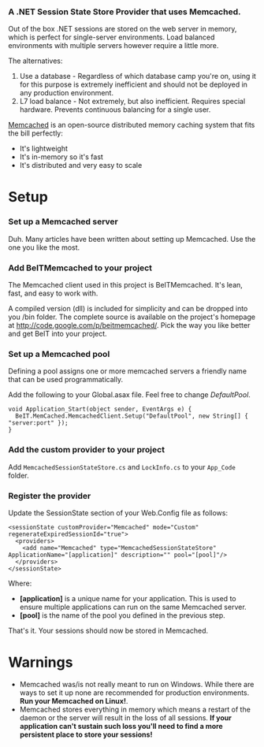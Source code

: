 ### A .NET Session State Store Provider that uses Memcached. 

Out of the box .NET sessions are stored on the web server in memory, which is perfect for single-server environments. Load balanced environments with multiple servers however require a little more.

The alternatives:

1. Use a database - Regardless of which database camp you're on, using it for this purpose is extremely inefficient and should not be deployed in any production environment.
2. L7 load balance - Not extremely, but also inefficient. Requires special hardware. Prevents continuous balancing for a single user.

[Memcached](http://memcached.org/) is an open-source distributed memory caching system that fits the bill perfectly:
- It's lightweight
- It's in-memory so it's fast
- It's distributed and very easy to scale

# Setup

### Set up a Memcached server

Duh. Many articles have been written about setting up Memcached. Use the one you like the most.

### Add BeITMemcached to your project

The Memcached client used in this project is BeITMemcached. It's lean, fast, and easy to work with. 

A compiled version (dll) is included for simplicity and can be dropped into you /bin folder. The complete source is available on the project's homepage at http://code.google.com/p/beitmemcached/. Pick the way you like better and get BeIT into your project.

### Set up a Memcached pool

Defining a pool assigns one or more memcached servers a friendly name that can be used programmatically.

Add the following to your Global.asax file. Feel free to change _DefaultPool_.

```
void Application_Start(object sender, EventArgs e) {
  BeIT.MemCached.MemcachedClient.Setup("DefaultPool", new String[] { "server:port" });
}
```

### Add the custom provider to your project

Add `MemcachedSessionStateStore.cs` and `LockInfo.cs` to your `App_Code` folder.

### Register the provider

Update the SessionState section of your Web.Config file as follows:

```
<sessionState customProvider="Memcached" mode="Custom" regenerateExpiredSessionId="true">
  <providers>
    <add name="Memcached" type="MemcachedSessionStateStore" ApplicationName="[application]" description="" pool="[pool]"/>
  </providers>
</sessionState>
```

Where:
- __[application]__ is a unique name for your application. This is used to ensure multiple applications can run on the same Memcached server.
- __[pool]__ is the name of the pool you defined in the previous step.

That's it. Your sessions should now be stored in Memcached.

# Warnings

* Memcached was/is not really meant to run on Windows. While there are ways to set it up none are recommended for production environments. __Run your Memcached on Linux!__.
* Memcached stores everything in memory which means a restart of the daemon or the server will result in the loss of all sessions. __If your application can't sustain such loss you'll need to find a more persistent place to store your sessions!__